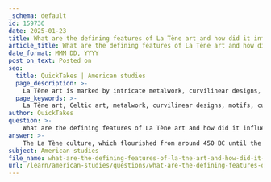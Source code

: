 ```yaml
---
_schema: default
id: 159736
date: 2025-01-23
title: What are the defining features of La Tène art and how did it influence Celtic art?
article_title: What are the defining features of La Tène art and how did it influence Celtic art?
date_format: MMM DD, YYYY
post_on_text: Posted on
seo:
  title: QuickTakes | American studies
  page_description: >-
    La Tène art is marked by intricate metalwork, curvilinear designs, and a mix of local and classical motifs, influencing Celtic art through continuity, motif development, shared cultural identity, and a lasting legacy.
  page_keywords: >-
    La Tène art, Celtic art, metalwork, curvilinear designs, motifs, cultural exchange, artistic continuity, spiral motifs, cultural identity, legacy
author: QuickTakes
question: >-
    What are the defining features of La Tène art and how did it influence Celtic art?
answer: >-
    The La Tène culture, which flourished from around 450 BC until the Roman conquest, is a significant period in Celtic history, particularly noted for its artistic achievements. Here are the defining features of La Tène art and its influence on Celtic art:\n\n### Defining Features of La Tène Art\n\n1. **Intricate Metalwork**: La Tène art is renowned for its advanced metalworking techniques. Artisans created a variety of objects, including weapons, jewelry, and tools, often adorned with elaborate designs. This craftsmanship reflects a high level of skill and technological advancement.\n\n2. **Curvilinear Designs**: The art of the La Tène culture is characterized by curvilinear forms. This includes flowing lines and shapes that create a sense of movement and dynamism in the artwork.\n\n3. **Motifs and Abstraction**: La Tène art frequently incorporates plant motifs and other designs that show influence from Classical art. Additionally, representations of animal and human heads are often stylized and abstracted, moving away from realistic depictions.\n\n4. **Cultural Exchange**: The La Tène culture was not isolated; it engaged in trade and cultural exchange with neighboring civilizations, including those in the Mediterranean. This interaction contributed to the diversity and richness of La Tène artistic expressions.\n\n5. **Geographical Spread**: While the core areas of La Tène culture are associated with Celtic-speaking regions, the influence of La Tène art extended beyond these areas, reaching places such as Scythia and Thrace. This suggests a broader cultural impact across Europe.\n\n### Influence on Celtic Art\n\nThe La Tène culture significantly influenced the broader spectrum of Celtic art in several ways:\n\n- **Artistic Continuity**: The transition from Hallstatt to La Tène culture shows a continuity in artistic styles, indicating an evolution rather than a complete break. This continuity helped to solidify a distinct Celtic artistic identity.\n\n- **Motif Development**: The intricate designs and motifs developed during the La Tène period, such as spirals, knots, and animal forms, became hallmarks of Celtic art. These motifs were not only prevalent in metalwork but also in other forms of Celtic artistic expression, including pottery and textiles.\n\n- **Cultural Identity**: The artistic achievements of the La Tène culture contributed to a sense of shared identity among Celtic tribes. The distinct styles and motifs helped to unify various groups under a common cultural framework, even as they spread across Europe.\n\n- **Legacy**: The influence of La Tène art persisted beyond the Roman conquest, impacting subsequent artistic traditions in Celtic regions. The stylistic elements introduced during this period can be seen in later medieval Celtic art, including illuminated manuscripts and stone carvings.\n\nIn summary, La Tène art is characterized by its intricate metalwork, curvilinear designs, and a blend of local and classical motifs. Its influence on Celtic art is profound, shaping the artistic identity of the Celts and leaving a lasting legacy that can be traced through subsequent cultural developments.
subject: American studies
file_name: what-are-the-defining-features-of-la-tne-art-and-how-did-it-influence-celtic-art.md
url: /learn/american-studies/questions/what-are-the-defining-features-of-la-tne-art-and-how-did-it-influence-celtic-art
---
```


&nbsp;